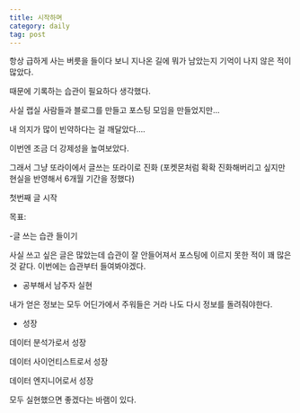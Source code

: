 ```yaml
---
title: 시작하며
category: daily
tag: post
---
```


항상 급하게 사는 버릇을 들이다 보니 지나온 길에 뭐가 남았는지 기억이 나지 않은 적이 많았다. 



때문에 기록하는 습관이 필요하다 생각했다.



사실 랩실 사람들과 블로그를 만들고 포스팅 모임을 만들었지만...



내 의지가 많이 빈약하다는 걸 깨달았다....



이번엔 조금 더 강제성을 높여보았다.



그래서 그냥 또라이에서 글쓰는 또라이로 진화 (포켓몬처럼 확확 진화해버리고 싶지만 현실을 반영해서 6개월 기간을 정했다)



첫번째 글 시작



목표:



-글 쓰는 습관 들이기

사실 쓰고 싶은 글은 많았는데 습관이 잘 안들어져서 포스팅에 이르지 못한 적이 꽤 많은 것 같다.
이번에는 습관부터 들여봐야겠다.


- 공부해서 남주자 실현

내가 얻은 정보는 모두 어딘가에서 주워들은 거라 나도 다시 정보를 돌려줘야한다.


- 성장

데이터 분석가로서 성장



데이터 사이언티스트로서 성장



데이터 엔지니어로서 성장

모두 실현했으면 좋겠다는 바램이 있다.
